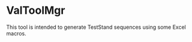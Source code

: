 ValToolMgr
==========
This tool is intended to generate TestStand sequences using some Excel macros.
